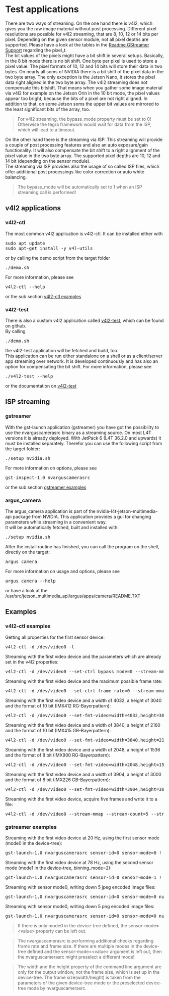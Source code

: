 # Test applications

There are two ways of streaming. On the one hand there is v4l2, which gives you the raw image material without post processing. Different pixel resolutions are possible for v4l2 streaming, that are 8, 10, 12 or 14 bits per pixel. Depending on the given sensor module, not all pixel depths are supported. Please have a look at the tables in the [Readme GStreamer Support](/README.md#gstreamer-support) regarding the pixel_t.<br>
The bit values of the pixels might have a bit shift in several setups. Basically, in the 8 bit mode there is no bit shift. One byte per pixel is used to store a pixel value. The pixel formats of 10, 12 and 14 bits will store their data in two bytes. On nearly all soms of NVIDIA there is a bit shift of the pixel data in the two byte array. The only exception is the Jetson Nano, it stores the pixel data right aligned in the two byte array. 
The v4l2 streaming does not compensate this bitshift. That means when you gather some image material via v4l2 for example on the Jetson Orin in the 10 bit mode, the pixel values appear too bright, because the bits of a pixel are not right aligned. In addition to that, on some Jetson soms the upper bit values are mirrored to the least significant bits of the array, too.<br>
> For v4l2 streaming, the bypass_mode property must be set to 0!<br> 
> Otherwise the tegra framework would wait for data from the ISP, which will lead to a timeout.<br>

On the other hand there is the streaming via ISP. This streaming will provide a couple of post processing features and also an auto exposure/gain functionality. It will also compensate the bit shift to a right alignment of the pixel value in the two byte array. The supported pixel depths are 10, 12 and 14 bit (depending on the sensor module).<br>
The streaming via ISP provides also the usage of so called ISP files, which offer additional post processings like color correction or auto white balancing. 
> The bypass_mode will be automatically set to 1 when an ISP streaming call is performed!<br>

## v4l2 applications

### v4l2-ctl
The most common v4l2 application is v4l2-ctl. It can be installed either with
<pre>
sudo apt update
sudo apt-get install -y v4l-utils
</pre>
or by calling the demo script from the target folder
<pre>
./demo.sh
</pre>
For more information, please see
<pre>
v4l2-ctl --help
</pre>
or the sub section [v4l2-ctl examples](#v4l2-ctl-examples)

### v4l2-test
There is also a custom v4l2 application called [v4l2-test](https://github.com/pmliquify/v4l2-test), which can be found on github.<br>
By calling
<pre>
./demo.sh
</pre>
the v4l2-test application will be fetched and build, too.<br>
This application can be run either standalone on a shell or as a client/server app streaming over network.
It is developed continuously and has also an option for compensating the bit shift.
For more information, please see
<pre>
./v4l2-test --help
</pre>
or the documentation on [v4l2-test](https://github.com/pmliquify/v4l2-test)

## ISP streaming

### gstreamer
With the gst-launch application (gstreamer) you have got the possibility to use the nvarguscamerasrc binary as a streaming source. On most L4T versions it is already deployed. With JetPack 6 (L4T 36.2.0 and upwards) it must be installed separately. Therefor you can use the following script from the target folder: <br>
<pre>
./setup_nvidia.sh
</pre>
For more information on options, please see
<pre>
gst-inspect-1.0 nvarguscamerasrc
</pre>
or the sub section [gstreamer examples](#gstreamer-examples)

### argus_camera
The argus_camera application is part of the nvidia-l4t-jetson-multimedia-api package from NVIDIA. This application provides a gui for changing parameters while streaming in a convenient way.<br>
It will be automatically fetched, built and installed with:
<pre>
./setup_nvidia.sh
</pre>
After the install routine has finished, you can call the program on the shell, directly on the target:
<pre>
argus_camera
</pre>
For more information on usage and options, please see
<pre>
argus_camera --help
</pre>
or have a look at the /usr/src/jetson_multimedia_api/argus/apps/camera/README.TXT

## Examples

### v4l2-ctl examples

Getting all properties for the first sensor device:
<pre>
v4l2-ctl -d /dev/video0 -l
</pre>

Streaming with the first video device and the parameters which are already set in the v4l2 properties:
<pre>
v4l2-ctl -d /dev/video0 --set-ctrl bypass_mode=0 --stream-mmap
</pre>

Streaming with the first video device and the maximum possible frame rate:
<pre>
v4l2-ctl -d /dev/video0 --set-ctrl frame_rate=0 --stream-mmap
</pre>

Streaming with the first video device and a width of 4032, a height of 3040 and the format of 10 bit (IMX412 RG-Bayerpattern):
<pre>
v4l2-ctl -d /dev/video0 --set-fmt-video=width=4032,height=3040,pixelformat=RG10 --stream-mmap
</pre>

Streaming with the first video device and a width of 3840, a height of 2160 and the format of 10 bit (IMX415 GB-Bayerpattern):
<pre>
v4l2-ctl -d /dev/video0 --set-fmt-video=width=3840,height=2160,pixelformat=GB10 --stream-mmap
</pre>

Streaming with the first video device and a width of 2048, a height of 1536 and the format of 8 bit (IMX900 RG-Bayerpattern):
<pre>
v4l2-ctl -d /dev/video0 --set-fmt-video=width=2048,height=1536,pixelformat=RGGB --stream-mmap
</pre>

Streaming with the first video device and a width of 3904, a height of 3000 and the format of 8 bit (IMX226 GB-Bayerpattern):
<pre>
v4l2-ctl -d /dev/video0 --set-fmt-video=width=3904,height=3000,pixelformat=GBRG --stream-mmap
</pre>

Streaming with the first video device, acquire five frames and write it to a file:
<pre>
v4l2-ctl -d /dev/video0 --stream-mmap --stream-count=5 --stream-to=file_5_frames.raw
</pre>

### gstreamer examples

Streaming with the first video device at 20 Hz, using the first sensor mode (mode0 in the device-tree):
<pre>
gst-launch-1.0 nvarguscamerasrc sensor-id=0 sensor-mode=0 ! 'video/x-raw(memory:NVMM),framerate=20/1,width=4032,height=3040,format=NV12' ! nvvidconv ! queue ! fpsdisplaysink video-sink=xvimagesink text-overlay=true
</pre>

Streaming with the first video device at 78 Hz, using the second sensor mode (mode1 in the device-tree, binning_mode=2):
<pre>
gst-launch-1.0 nvarguscamerasrc sensor-id=0 sensor-mode=1 ! 'video/x-raw(memory:NVMM),framerate=78/1,width=2016,height=1520,format=NV12' ! nvvidconv ! queue ! fpsdisplaysink video-sink=xvimagesink text-overlay=true
</pre>

Streaming with sensor mode0, writing down 5 jpeg encoded image files:
<pre>
gst-launch-1.0 nvarguscamerasrc sensor-id=0 sensor-mode=0 num-buffers=5 ! 'video/x-raw(memory:NVMM), framerate=20/1, width=4032, height=3040, format=NV12' ! nvvidconv ! jpegenc ! multifilesink location=~/$(date +%s)-%d.jpg
</pre>

Streaming with sensor mode0, writing down 5 png encoded image files:
<pre>
gst-launch-1.0 nvarguscamerasrc sensor-id=0 sensor-mode=0 num-buffers=5 ! 'video/x-raw(memory:NVMM), framerate=20/1, width=4032, height=3040, format=NV12' ! nvvidconv ! pngenc ! multifilesink location=~/$(date +%s)-%d.png
</pre>

> If there is only mode0 in the device-tree defined, the sensor-mode=\<value\> property can be left out.

> The nvarguscamerasrc is performing additional checks regarding frame rate and frame size. If there are multiple modes in the device-tree defined and the sensor-mode=\<value\> argument is left out, then the nvarguscamerasrc might preselect a different mode!

> The width and the height property of the command line argument are only for the output window, not the frame size, which is set up in the device-tree. The frame size(width/height) is taken from the parameters of the given device-tree mode or the preselected device-tree mode by nvarguscamerasrc.
